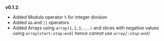 **v0.1.2**:
- Added Modulo operator `%` for integer division
- Added `&&` and `||` operators
- Added Arrays using `array(1,2,3,...)` and slices with negative values using `array[start:stop:end]` *hence cannot use `array[:stop:end]`*
